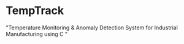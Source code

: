 # TempTrack
"Temperature Monitoring &amp; Anomaly Detection System for Industrial  Manufacturing using C "
